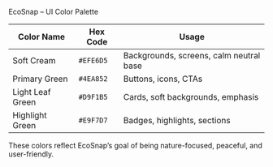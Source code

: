 EcoSnap – UI Color Palette

| Color Name        | Hex Code  | Usage                                   |
|-------------------|-----------|-----------------------------------------|
| Soft Cream        | `#EFE6D5` | Backgrounds, screens, calm neutral base |
| Primary Green     | `#4EA852` | Buttons, icons, CTAs                    |
| Light Leaf Green  | `#D9F1B5` | Cards, soft backgrounds, emphasis       |
| Highlight Green   | `#E9F7D7` | Badges, highlights, sections            |

These colors reflect EcoSnap’s goal of being nature-focused, peaceful, and user-friendly.

